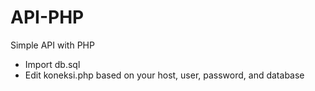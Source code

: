 # API-PHP
Simple API with PHP

- Import db.sql
- Edit koneksi.php based on your host, user, password, and database
